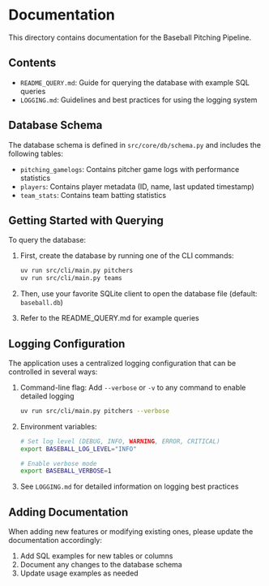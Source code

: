# Documentation

This directory contains documentation for the Baseball Pitching Pipeline.

## Contents

- `README_QUERY.md`: Guide for querying the database with example SQL queries
- `LOGGING.md`: Guidelines and best practices for using the logging system

## Database Schema

The database schema is defined in `src/core/db/schema.py` and includes the following tables:

- `pitching_gamelogs`: Contains pitcher game logs with performance statistics
- `players`: Contains player metadata (ID, name, last updated timestamp)
- `team_stats`: Contains team batting statistics

## Getting Started with Querying

To query the database:

1. First, create the database by running one of the CLI commands:
   ```bash
   uv run src/cli/main.py pitchers
   uv run src/cli/main.py teams
   ```

2. Then, use your favorite SQLite client to open the database file (default: `baseball.db`)

3. Refer to the README_QUERY.md for example queries

## Logging Configuration

The application uses a centralized logging configuration that can be controlled in several ways:

1. Command-line flag: Add `--verbose` or `-v` to any command to enable detailed logging
   ```bash
   uv run src/cli/main.py pitchers --verbose
   ```

2. Environment variables:
   ```bash
   # Set log level (DEBUG, INFO, WARNING, ERROR, CRITICAL)
   export BASEBALL_LOG_LEVEL="INFO"
   
   # Enable verbose mode
   export BASEBALL_VERBOSE=1
   ```

3. See `LOGGING.md` for detailed information on logging best practices

## Adding Documentation

When adding new features or modifying existing ones, please update the documentation accordingly:

1. Add SQL examples for new tables or columns
2. Document any changes to the database schema
3. Update usage examples as needed 